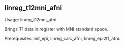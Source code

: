 linreg_t12mni_afni
------------------
Usage: linreg_t12mni_afni

Brings T1 data in register with MNI standard space.

Prerequisites: init_epi, linreg_calc_afni, linreg_epi2t1_afni.
